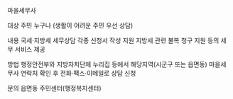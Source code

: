 마을세무사

대상
주민 누구나 (생활이 어려운 주민 우선 상담)

내용
국세·지방세 세무상담
각종 신청서 작성 지원
지방세 관련 불복 청구 지원 등의 세무 서비스 제공

방법
행정안전부와 지방자치단체 누리집 등에서 해당지역(시군구 또는 읍면동) 마을세무사 연락처 확인 후 전화·팩스·이메일로 상담 신청

문의
읍면동 주민센터(행정복지센터)
